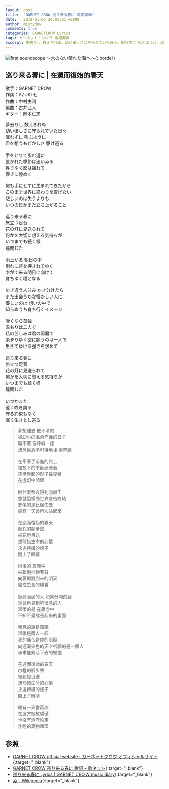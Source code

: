 ```yaml
---
layout: post
title:  "GARNET CROW 巡り来る春に 歌詞翻訳"
date:   2019-01-06 20:01:01 +0800
author: mistydew
comments: true
categories: GARNETCROW Lyrics
tags: ガーネット・クロウ 歌詞翻訳
excerpt: 夢去りし 数えきれぬ、幼い優しさに守られていた日々。眠れずに 叫ぶように、君を想うもどかしさ 駆け巡る。
---
```

![first soundscope 〜水のない晴れた海へ〜](https://raw.githubusercontent.com/mistydew/gc2/master/cover/album/AL01_first%20soundscope%20〜水のない晴れた海へ〜.jpg){:.border}

## 巡り来る春に | 在週而復始的春天

歌手：GARNET CROW<br>
作詞：AZUKI 七<br>
作曲：中村由利<br>
編曲：古井弘人<br>
ギター：岡本仁志

<div class="lyric-original">
<p>
夢去りし 数えきれぬ<br>
幼い優しさに守られていた日々<br>
眠れずに 叫ぶように<br>
君を想うもどかしさ 駆け巡る<br>
<br>
手をとりて歩む道に<br>
置かれた季節は迷いゐる<br>
昇りゆく影は揺れて<br>
儚さに煌めく<br>
<br>
何も手にせずに生まれてきたから<br>
このまま世界に終わりを告げたい<br>
悲しいのは失うよりも<br>
いつの日かまた立ち上がること<br>
<br>
巡り来る春に<br>
旅立つ足音<br>
花の灯に見送られて<br>
何かを大切に想える気持ちが<br>
いつまでも続く様<br>
瞳閉じた<br>
<br>
雨上がる 朝日の中<br>
別れに背を押されてゆく<br>
やがて来る明日に向けて<br>
育ちゆく糧となる<br>
<br>
ゆき違う人並み かき分けたら<br>
また出会うかな懐かしい人に<br>
優しいのは 想いの中で<br>
知らぬうち育ち行くイメージ<br>
<br>
嘆くなら孤独<br>
温もりは二人で<br>
私の苦しみは君の邪魔で<br>
染まりゆく空に願うのは一人で<br>
生きてゆける強さを求めて<br>
<br>
巡り来る春に<br>
旅立つ足音<br>
花の灯に見送られて<br>
何かを大切に想える気持ちが<br>
いつまでも続く様<br>
瞳閉じた<br>
<br>
いつかまた<br>
遠く咲き誇る<br>
守る約束もなく<br>
眠り生きとし巡る
</p>
</div>

<div class="lyric-translation">
<blockquote>
夢想離去 數不清的<br>
被幼小的溫柔守護的日子<br>
睡不著 像呼喊一樣<br>
想念你急不可待地 到處奔跑<br>
<br>
在牽著手前進的路上<br>
被放下的季節迷惑著<br>
逐漸昇起的影子搖曳著<br>
在虛幻中閃耀<br>
<br>
因什麼都沒得到而誕生<br>
想就這樣向世界宣告終結<br>
悲傷的是比起失去<br>
總有一天會再次站起來<br>
<br>
在週而復始的春天<br>
啟程的腳步聲<br>
被花燈目送<br>
想珍惜生命的心情<br>
永遠持續的樣子<br>
閉上了眼睛<br>
<br>
雨後的 晨曦中<br>
被離別推動著背<br>
向著即將到來的明天<br>
變成生長的糧食<br>
<br>
擦肩而過的人 如果分開的話<br>
還會再見到吧懷念的人<br>
溫柔的是 在思念中<br>
不知不覺成長起來的畫面<br>
<br>
嘆息的話是孤獨<br>
溫暖是兩人一起<br>
我的痛苦是你的阻礙<br>
向逐漸染色的天空祈願的是一個人<br>
尋求能夠活下去的堅強<br>
<br>
在週而復始的春天<br>
啟程的腳步聲<br>
被花燈目送<br>
想珍惜生命的心情<br>
永遠持續的樣子<br>
閉上了眼睛<br>
<br>
總有一天會再次<br>
在遠方綻放驕傲<br>
也沒有遵守約定<br>
沈睡的萬物循環
</blockquote>
</div>

## 参照

* [GARNET CROW official website : ガーネットクロウ オフィシャルサイト](http://www.garnetcrow.com){:target="_blank"}
* [GARNET CROW 巡り来る春に 歌詞 - 歌ネット](https://www.uta-net.com/song/20131){:target="_blank"}
* [巡り来る春に Lyrics \| GARNET CROW music diary](https://mistydew.github.io/gc/lyrics/original/巡り来る春に.html){:target="_blank"}
* [ゐ - Wikipedia](https://ja.wikipedia.org/wiki/ゐ){:target="_blank"}
